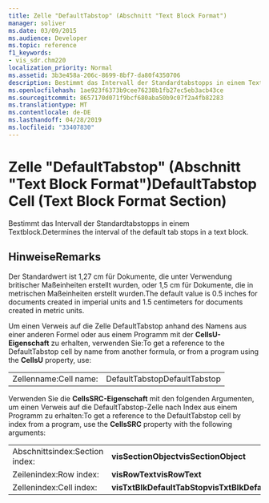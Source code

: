 ```yaml
---
title: Zelle "DefaultTabstop" (Abschnitt "Text Block Format")
manager: soliver
ms.date: 03/09/2015
ms.audience: Developer
ms.topic: reference
f1_keywords:
- vis_sdr.chm220
localization_priority: Normal
ms.assetid: 3b3e458a-206c-8699-8bf7-da80f4350706
description: Bestimmt das Intervall der Standardtabstopps in einem Textblock.
ms.openlocfilehash: 1ae923f6373b9cee76238b1fb27ec5eb3acb43ce
ms.sourcegitcommit: 8657170d071f9bcf680aba50b9c07f2a4fb82283
ms.translationtype: MT
ms.contentlocale: de-DE
ms.lasthandoff: 04/28/2019
ms.locfileid: "33407830"
---
```

# <a name="defaulttabstop-cell-text-block-format-section"></a><span data-ttu-id="13ec6-103">Zelle "DefaultTabstop" (Abschnitt "Text Block Format")</span><span class="sxs-lookup"><span data-stu-id="13ec6-103">DefaultTabstop Cell (Text Block Format Section)</span></span>

<span data-ttu-id="13ec6-104">Bestimmt das Intervall der Standardtabstopps in einem Textblock.</span><span class="sxs-lookup"><span data-stu-id="13ec6-104">Determines the interval of the default tab stops in a text block.</span></span> 
  
## <a name="remarks"></a><span data-ttu-id="13ec6-105">Hinweise</span><span class="sxs-lookup"><span data-stu-id="13ec6-105">Remarks</span></span>

<span data-ttu-id="13ec6-106">Der Standardwert ist 1,27 cm für Dokumente, die unter Verwendung britischer Maßeinheiten erstellt wurden, oder 1,5 cm für Dokumente, die in metrischen Maßeinheiten erstellt wurden.</span><span class="sxs-lookup"><span data-stu-id="13ec6-106">The default value is 0.5 inches for documents created in imperial units and 1.5 centimeters for documents created in metric units.</span></span>
  
<span data-ttu-id="13ec6-107">Um einen Verweis auf die Zelle DefaultTabstop anhand des Namens aus einer anderen Formel oder aus einem Programm mit der **CellsU-Eigenschaft** zu erhalten, verwenden Sie:</span><span class="sxs-lookup"><span data-stu-id="13ec6-107">To get a reference to the DefaultTabstop cell by name from another formula, or from a program using the **CellsU** property, use:</span></span> 
  
|||
|:-----|:-----|
|<span data-ttu-id="13ec6-108">Zellenname:</span><span class="sxs-lookup"><span data-stu-id="13ec6-108">Cell name:</span></span>  <br/> |<span data-ttu-id="13ec6-109">DefaultTabstop</span><span class="sxs-lookup"><span data-stu-id="13ec6-109">DefaultTabstop</span></span>  <br/> |
   
<span data-ttu-id="13ec6-110">Verwenden Sie die **CellsSRC-Eigenschaft** mit den folgenden Argumenten, um einen Verweis auf die DefaultTabstop-Zelle nach Index aus einem Programm zu erhalten:</span><span class="sxs-lookup"><span data-stu-id="13ec6-110">To get a reference to the DefaultTabstop cell by index from a program, use the **CellsSRC** property with the following arguments:</span></span> 
  
|||
|:-----|:-----|
|<span data-ttu-id="13ec6-111">Abschnittsindex:</span><span class="sxs-lookup"><span data-stu-id="13ec6-111">Section index:</span></span>  <br/> |<span data-ttu-id="13ec6-112">**visSectionObject**</span><span class="sxs-lookup"><span data-stu-id="13ec6-112">**visSectionObject**</span></span> <br/> |
|<span data-ttu-id="13ec6-113">Zeilenindex:</span><span class="sxs-lookup"><span data-stu-id="13ec6-113">Row index:</span></span>  <br/> |<span data-ttu-id="13ec6-114">**visRowText**</span><span class="sxs-lookup"><span data-stu-id="13ec6-114">**visRowText**</span></span> <br/> |
|<span data-ttu-id="13ec6-115">Zellenindex:</span><span class="sxs-lookup"><span data-stu-id="13ec6-115">Cell index:</span></span>  <br/> |<span data-ttu-id="13ec6-116">**visTxtBlkDefaultTabStop**</span><span class="sxs-lookup"><span data-stu-id="13ec6-116">**visTxtBlkDefaultTabStop**</span></span> <br/> |
   

